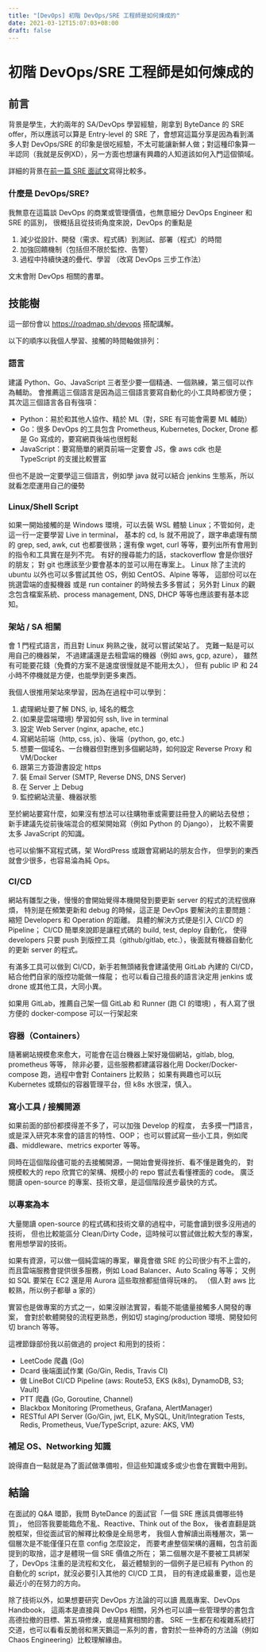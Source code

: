 ```yaml
---
title: "[DevOps] 初階 DevOps/SRE 工程師是如何煉成的"
date: 2021-03-12T15:07:03+08:00
draft: false
---
```


# 初階 DevOps/SRE 工程師是如何煉成的

## 前言

背景是學生，大約兩年的 SA/DevOps 學習經驗，剛拿到 ByteDance 的 SRE offer，所以應該可以算是 Entry-level 的 SRE 了，會想寫這篇分享是因為看到滿多人對 DevOps/SRE 的印象是很吃經驗，不太可能讓新鮮人做；對這種印象算一半認同（我就是反例XD），另一方面也想讓有興趣的人知道該如何入門這個領域。

詳細的背景在[前一篇 SRE 面試文](https://www.ptt.cc/bbs/Soft_Job/M.1614755910.A.7C3.html)寫得比較多。

### 什麼是 DevOps/SRE?

我無意在這篇談 DevOps 的商業或管理價值，也無意細分 DevOps Engineer 和 SRE 的區別，
很概括且從技術角度來說，DevOps 的重點是

1. 減少從設計、開發（需求、程式碼）到測試、部署（程式）的時間
2. 加強回饋機制（包括但不限於監控、告警）
3. 過程中持續快速的疊代、學習
（改寫 DevOps 三步工作法）

文末會附 DevOps 相關的書單。

## 技能樹

這一部份會以 https://roadmap.sh/devops 搭配講解。

以下的順序以我個人學習、接觸的時間軸做排列：

### 語言

建議 Python、Go、JavaScript 三者至少要一個精通、一個熟練，第三個可以作為輔助。
會推薦這三個語言是因為這三個語言要寫自動化的小工具時都很方便；
其次這三個語言各自有強項：

- Python：易於和其他人協作、精於 ML（對，SRE 有可能會需要 ML 輔助）
- Go：很多 DevOps 的工具包含 Prometheus, Kubernetes, Docker, Drone 都是 Go 寫成的，要寫網頁後端也很輕鬆
- JavaScript：要寫簡單的網頁前端一定要會 JS，像 aws cdk 也是 TypeScript 的支援比較豐富

但也不是說一定要學這三個語言，例如學 java 就可以結合 jenkins 生態系，所以就看怎麼運用自己的優勢

### Linux/Shell Script

如果一開始接觸的是 Windows 環境，可以去裝 WSL 體驗 Linux；不管如何，走這一行一定要學習 Live in terminal，
基本的 cd, ls 就不用說了，跟字串處理有關的 grep, sed, awk, cut 也都要很熟；還有像 wget, curl 等等，要列出所有會用到的指令和工具實在是列不完。
有好的搜尋能力的話，stackoverflow 會是你很好的朋友；
對 git 也應該至少要會基本的並可以用在專案上。
Linux 除了主流的 ubuntu 以外也可以多嘗試其他 OS，例如 CentOS、Alpine 等等，
這部份可以在挑選雲端的虛擬機器 或是 run container 的時候去多多嘗試；
另外對 Linux 的觀念包含檔案系統、process management, DNS, DHCP 等等也應該要有基本認知。

### 架站 / SA 相關

會 1 門程式語言，而且對 Linux 夠熟之後，就可以嘗試架站了。
克難一點是可以用自己的機器架，
不過建議還是去租雲端的機器（例如 aws, gcp, azure），
雖然有可能要花錢（免費的方案不是速度很慢就是不能用太久），
但有 public IP 和 24 小時不停機就是方便，也能學到更多東西。

我個人很推用架站來學習，因為在過程中可以學到：

1. 處理網址要了解 DNS, ip, 域名的概念
2. (如果是雲端環境) 學習如何 ssh, live in terminal
3. 設定 Web Server (nginx, apache, etc.)
4. 寫網站前端（http, css, js）、後端（python, go, etc.)
5. 想要一個域名、一台機器但對應到多個網站時，如何設定 Reverse Proxy 和 VM/Docker
6. 跟第三方簽證書設定 https 
7. 裝 Email Server (SMTP, Reverse DNS, DNS Server)
8. 在 Server 上 Debug 
9. 監控網站流量、機器狀態

至於網站要寫什麼，如果沒有想法可以往購物車或需要註冊登入的網站去發想；
新手建議先從前後端混合的框架開始寫（例如 Python 的 Django），
比較不需要太多 JavaScript 的知識。

也可以偷懶不寫程式碼，架 WordPress 或跟會寫網站的朋友合作，
但學到的東西就會少很多，也容易淪為純 Ops。

### CI/CD

網站有雛型之後，慢慢的會開始覺得本機開發到要更新 server 的程式的流程很麻煩，
特別是在頻繁更新和 debug 的時候，這正是 DevOps 要解決的主要問題：縮短 Developers 和 Operation 的距離。
具體的解決方式便是引入 CI/CD 的 Pipeline；
CI/CD 簡單來說即是讓程式碼的 build, test, deploy 自動化，
使得 developers 只要 push 到版控工具（github/gitlab, etc.），後面就有機器自動化的更新 server 的程式。

有滿多工具可以做到 CI/CD，新手若無頭緒我會建議使用 GitLab 內建的 CI/CD，結合他們自家的版控功能做一條龍；
也可以看自己擅長的語言決定用 jenkins 或 drone 或其他工具，大同小異。

如果用 GitLab，推薦自己架一個 GitLab 和 Runner (跑 CI 的環境) ，有人寫了很方便的 docker-compose 可以一行架起來

### 容器（Containers）

隨著網站規模愈來愈大，可能會在這台機器上架好幾個網站，gitlab, blog, prometheus 等等，
除非必要，這些服務都建議容器化用 Docker/Docker-compose 跑，過程中會對 Containers 比較熟；
如果有興趣也可以玩 Kubernetes 或類似的容器管理平台，但 k8s 水很深，慎入。

### 寫小工具 / 接觸開源

如果前面的部份都摸得差不多了，可以加強 Develop 的程度，
去多摸一門語言，或是深入研究本來會的語言的特性、OOP；
也可以嘗試寫一些小工具，例如爬蟲、middleware、metrics exporter 等等。

同時在這個階段儘可能的去接觸開源，一開始會覺得挫折、看不懂是難免的，
對規模較大的 repo 欣賞它的架構、規模小的 repo 嘗試去看懂裡面的 code。
廣泛閱讀 open-source 的專案、技術文章，是這個階段進步最快的方式。

### 以專案為本

大量閱讀 open-source 的程式碼和技術文章的過程中，可能會讀到很多沒用過的技術，
但也比較能區分 Clean/Dirty Code，這時候可以嘗試做比較大型的專案，套用想學習的技術。

如果有資源，可以做一個純雲端的專案，畢竟會徵 SRE 的公司很少有不上雲的，
而且雲端服務會提供很多服務，例如 Load Balancer、Auto Scaling 等等；
又例如 SQL 要架在 EC2 還是用 Aurora 這些取捨都挺值得玩味的。
（個人對 aws 比較熟，所以例子都舉 a 家的）

實習也是做專案的方式之一，如果沒辦法實習，看能不能儘量接觸多人開發的專案，
會對於軟體開發的流程更熟悉，例如切 staging/production 環境、開發如何切 branch 等等。

這裡節錄部份我以前做過的 project 和用到的技術：

- LeetCode 爬蟲 (Go)
- Dcard 後端面試作業 (Go/Gin, Redis, Travis CI)
- 做 LineBot CI/CD Pipeline (aws: Route53, EKS (k8s), DynamoDB, S3; Vault)
- PTT 爬蟲 (Go, Goroutine, Channel)
- Blackbox Monitoring (Prometheus, Grafana, AlertManager)
- RESTful API Server (Go/Gin, jwt, ELK, MySQL, Unit/Integration Tests, Redis, Prometheus, Vue/TypeScript, azure: AKS, VM)

### 補足 OS、Networking 知識

說得直白一點就是為了面試做準備啦，但這些知識或多或少也會在實戰中用到。

## 結論

在面試的 Q&A 環節，我問 ByteDance 的面試官「一個 SRE 應該具備哪些特質」，
他回答我要能臨危不亂、Reactive、Think out of the Box，
後者直翻是跳脫框架，但從面試官的解釋比較像是全局思考，
我個人會解讀出兩種層次，第一個層次是不能僅僅只在意 config 怎麼設定，
而要考慮整個架構的邏輯，包含前面提到的取捨，這才是體現一個 SRE 價值之所在；
第二個層次是不要被工具綁架了，DevOps 注重的是流程和文化，
最近體驗到的一個例子是已經有 Python 的自動化的 script，就沒必要引入其他的 CI/CD 工具，
目的有達成最重要，這也是最近小的在努力的方向。

除了技術以外，如果想要研究 DevOps 方法論的可以讀 鳳凰專案、DevOps Handbook，
這兩本是直接與 DevOps 相關，另外也可以讀一些管理學的書包含高德拉撤的目標、第五項修煉，或是精實相關的書。
SRE 一生都在和複雜系統打交道，也可以看看反脆弱和黑天鵝這一系列的書，會對於一些神奇的方法論（例如 Chaos Engineering）比較理解緣由。